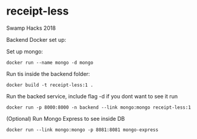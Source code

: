 # receipt-less
Swamp Hacks 2018

Backend Docker set up:

Set up mongo:

    docker run --name mongo -d mongo

Run tis inside the backend folder:

    docker build -t receipt-less:1 .

Run the backed service, include flag -d if you dont want to see it run

    docker run -p 8000:8000 -n backend --link mongo:mongo receipt-less:1

(Optional) Run Mongo Express to see inside DB

    docker run --link mongo:mongo -p 8081:8081 mongo-express